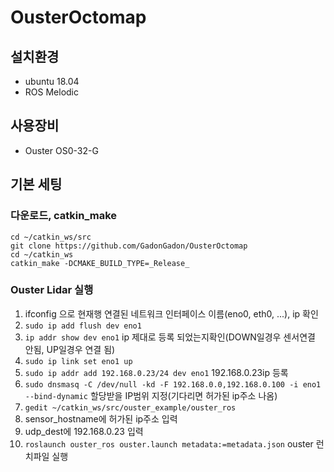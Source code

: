 
# OusterOctomap
## 설치환경
 - ubuntu 18.04
 - ROS Melodic
## 사용장비
 - Ouster OS0-32-G

## 기본 세팅
### 다운로드, catkin_make
    cd ~/catkin_ws/src
    git clone https://github.com/GadonGadon/OusterOctomap
    cd ~/catkin_ws
    catkin_make -DCMAKE_BUILD_TYPE=_Release_
 ### Ouster Lidar 실행
 1. ifconfig 으로 현재행 연결된 네트워크 인터페이스 이름(eno0, eth0, ...), ip 확인
 2. `sudo ip add flush dev eno1`
 3. `ip addr show dev eno1` ip 제대로 등록 되었는지확인(DOWN일경우 센서연결 안됨, UP일경우 연결 됨)
 4. `sudo ip link set eno1 up`
 5. `sudo ip addr add 192.168.0.23/24 dev eno1` 192.168.0.23ip 등록
 6. `sudo dnsmasq -C /dev/null -kd -F 192.168.0.0,192.168.0.100 -i eno1 --bind-dynamic` 할당받을 IP범위 지정(기다리면 허가된 ip주소 나옴)
 7. `gedit ~/catkin_ws/src/ouster_example/ouster_ros`
 8. sensor_hostname에 허가된 ip주소 입력
 9. udp_dest에 192.168.0.23 입력 
 10. `roslaunch ouster_ros ouster.launch metadata:=metadata.json` ouster 런치파일 실행

 



